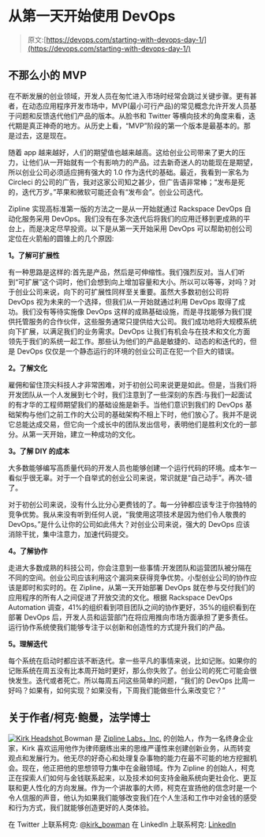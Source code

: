 # 从第一天开始使用 DevOps

> 原文:[https://devops.com/starting-with-devops-day-1/](https://devops.com/starting-with-devops-day-1/)

## 不那么小的 MVP

在不断发展的创业领域，开发人员在匆忙进入市场时经常会跳过关键步骤。更有甚者，在动态应用程序开发市场中，MVP(最小可行产品)的常见概念允许开发人员基于问题和反馈迭代他们产品的版本。从脸书和 Twitter 等横向技术的角度来看，迭代期是真正神奇的地方。从历史上看，“MVP”阶段的第一个版本是最基本的。那是过去，这是现在。

随着 app 越来越好，人们的期望值也越来越高。这给创业公司带来了更大的压力，让他们从一开始就有一个有影响力的产品。过去新奇迷人的功能现在是期望，所以创业公司必须适应拥有强大的 1.0 作为迭代的基础。最近，我看到一家名为 Circleci 的公司的广告，我对这家公司知之甚少，但广告语非常棒；“发布是死的，迭代万岁。”苹果和微软可能还会有“发布会”。创业公司迭代。

Zipline 实现高标准第一版的方法之一是从一开始就通过 Rackspace DevOps 自动化服务采用 DevOps。我们没有在多次迭代后将我们的应用迁移到更成熟的平台上，而是决定尽早投资。以下是从第一天开始采用 DevOps 可以帮助初创公司定位在火箭船的圆锥上的几个原因:

**1。了解可扩展性**

有一种思路是这样的:首先是产品，然后是可伸缩性。我们强烈反对。当人们听到“可扩展”这个词时，他们会想到向上增加容量和大小。所以可以等等，对吗？对于创业公司来说，向下的可扩展性同样至关重要。虽然大多数初创公司将 DevOps 视为未来的一个选择，但我们从一开始就通过利用 DevOps 取得了成功。我们没有等待实施像 DevOps 这样的成熟基础设施，而是寻找能够为我们提供托管服务的合作伙伴，这些服务通常只提供给大公司。我们成功地将大规模系统向下扩展，以满足我们的业务需求。DevOps 让我们有机会与在技术和文化方面领先于我们的系统一起工作。那些认为他们的产品是敏捷的、动态的和迭代的，但是 DevOps 仅仅是一个静态运行的环境的创业公司正在犯一个巨大的错误。

**2。了解文化**

雇佣和留住顶尖科技人才非常困难，对于初创公司来说更是如此。但是，当我们将开发团队从一个人发展到七个时，我们注意到了一些深刻的东西:与我们一起面试的有才华的工程师期望我们的基础设施是新手。当他们意识到我们的 DevOps 基础架构与他们之前工作的大公司的基础架构不相上下时，他们放心了。我并不是说它总能达成交易，但它向一个成长中的团队发出信号，表明他们是胜利文化的一部分。从第一天开始，建立一种成功的文化。

**3。了解 DIY 的成本**

大多数能够编写高质量代码的开发人员也能够创建一个运行代码的环境。成本乍一看似乎很无辜。对于一个自举式的创业公司来说，常识就是“自己动手”。再次-错了。

对于初创公司来说，没有什么比分心更费钱的了。每一分钟都应该专注于你独特的竞争优势。我从来没有听到任何人说，“我使用这项技术是因为他们令人敬畏的 DevOps。”是什么让你的公司如此伟大？对创业公司来说，强大的 DevOps 应该消除干扰，集中注意力，加速代码提交。

**4。了解协作**

走进大多数成熟的科技公司，你会注意到一些事情:开发团队和运营团队被分隔在不同的空间。创业公司应该利用这个漏洞来获得竞争优势。小型创业公司的协作应该是即时和实时的。在 Zipline，从第一天开始部署 DevOps 就在参与交付我们的应用程序的所有人之间促进了开放交流的文化。根据 Rackspace DevOps Automation 调查，41%的组织看到项目团队之间的协作更好，35%的组织看到在部署 DevOps 后，开发人员和运营部门在将应用推向市场方面承担了更多责任。运行协作系统使我们能够专注于以创新和创造性的方式提升我们的产品。

**5。理解迭代**

每个系统在启动时都应该不断迭代。拿一些平凡的事情来说，比如记账。如果你的记账系统在周五没有比本周开始时更好，那么你失败了。创业公司的死亡可能会很快发生。迭代或者死亡。所以每周五问这些简单的问题，“我们的 DevOps 比周一好吗？如果有，如何实现？如果没有，下周我们能做些什么来改变它？”

## 关于作者/柯克·鲍曼，法学博士

[![Kirk Headshot](../Images/5b0f4c4a86381e2b8442285e6b8edc50.png) ](https://devops.com/wp-content/uploads/2015/08/Kirk-Headshot.jpg) Bowman 是 [Zipline Labs，Inc.](https://zipline.co/) 的创始人，作为一名终身企业家，Kirk 喜欢运用他作为律师磨练出来的思维严谨性来创建创新业务，从而转变观点和发展行为。他无尽的好奇心和处理复杂事物的能力在最不可能的地方挖掘机会。现在，他正把他的思想领导力集中在金融领域。作为 Zipline 的创始人，柯克正在探索人们如何与金钱联系起来，以及技术如何支持金融系统向更社会化、更互联和更人性化的方向发展。作为一个讲故事的大师，柯克在宣扬他的信念时是一个令人信服的声音，他认为如果我们能够改变我们在个人生活和工作中对金钱的感受和行为方式，我们就能够创造更好的人类体验。

在 Twitter 上联系柯克: [@kirk_bowman](https://www.twitter.com/kirk_bowman) 在 LinkedIn 上联系柯克: [LinkedIn](https://www.linkedin.com/in/kirkabowman)
